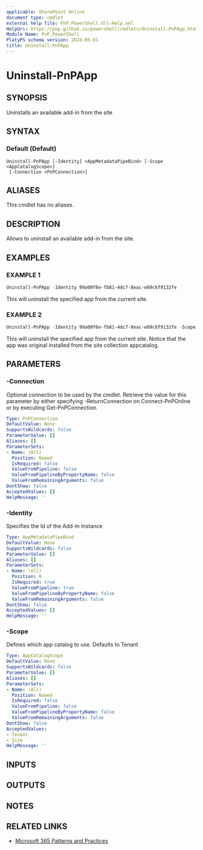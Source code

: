 ```yaml
---
applicable: SharePoint Online
document type: cmdlet
external help file: PnP.PowerShell.dll-Help.xml
HelpUri: https://pnp.github.io/powershell/cmdlets/Uninstall-PnPApp.html
Module Name: PnP.PowerShell
PlatyPS schema version: 2024-05-01
title: Uninstall-PnPApp
---
```


# Uninstall-PnPApp

## SYNOPSIS

Uninstalls an available add-in from the site

## SYNTAX

### Default (Default)

```
Uninstall-PnPApp [-Identity] <AppMetadataPipeBind> [-Scope <AppCatalogScope>]
 [-Connection <PnPConnection>]
```

## ALIASES

This cmdlet has no aliases.

## DESCRIPTION

Allows to uninstall an available add-in from the site.

## EXAMPLES

### EXAMPLE 1

```powershell
Uninstall-PnPApp -Identity 99a00f6e-fb81-4dc7-8eac-e09c6f9132fe
```

This will uninstall the specified app from the current site.

### EXAMPLE 2

```powershell
Uninstall-PnPApp -Identity 99a00f6e-fb81-4dc7-8eac-e09c6f9132fe -Scope Site
```

This will uninstall the specified app from the current site. Notice that the app was original installed from the site collection appcatalog.

## PARAMETERS

### -Connection

Optional connection to be used by the cmdlet. Retrieve the value for this parameter by either specifying -ReturnConnection on Connect-PnPOnline or by executing Get-PnPConnection.

```yaml
Type: PnPConnection
DefaultValue: None
SupportsWildcards: false
ParameterValue: []
Aliases: []
ParameterSets:
- Name: (All)
  Position: Named
  IsRequired: false
  ValueFromPipeline: false
  ValueFromPipelineByPropertyName: false
  ValueFromRemainingArguments: false
DontShow: false
AcceptedValues: []
HelpMessage: ''
```

### -Identity

Specifies the Id of the Add-In Instance

```yaml
Type: AppMetadataPipeBind
DefaultValue: None
SupportsWildcards: false
ParameterValue: []
Aliases: []
ParameterSets:
- Name: (All)
  Position: 0
  IsRequired: true
  ValueFromPipeline: true
  ValueFromPipelineByPropertyName: false
  ValueFromRemainingArguments: false
DontShow: false
AcceptedValues: []
HelpMessage: ''
```

### -Scope

Defines which app catalog to use. Defaults to Tenant

```yaml
Type: AppCatalogScope
DefaultValue: None
SupportsWildcards: false
ParameterValue: []
Aliases: []
ParameterSets:
- Name: (All)
  Position: Named
  IsRequired: false
  ValueFromPipeline: false
  ValueFromPipelineByPropertyName: false
  ValueFromRemainingArguments: false
DontShow: false
AcceptedValues:
- Tenant
- Site
HelpMessage: ''
```

## INPUTS

## OUTPUTS

## NOTES

## RELATED LINKS

- [Microsoft 365 Patterns and Practices](https://aka.ms/m365pnp)
